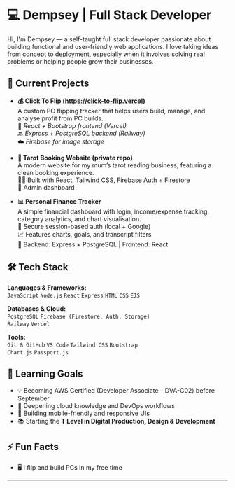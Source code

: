 # 💻 Dempsey | Full Stack Developer

Hi, I'm Dempsey — a self-taught full stack developer passionate about building functional and user-friendly web applications. I love taking ideas from concept to deployment, especially when it involves solving real problems or helping people grow their businesses.

## 🚀 Current Projects

- **💰 Click To Flip [(https://click-to-flip.vercel)](https://click-to-flip.vercel.app/)**  
  A custom PC flipping tracker that helps users build, manage, and analyse profit from PC builds.  
  🔧 *React + Bootstrap frontend (Vercel)*  
  🔙 *Express + PostgreSQL backend (Railway)*  
  ☁️ *Firebase for image storage*

- **🔮 Tarot Booking Website (private repo)**  
  A modern website for my mum’s tarot reading business, featuring a clean booking experience.  
  👩‍💻 Built with React, Tailwind CSS, Firebase Auth + Firestore  
  🔐 Admin dashboard

- **📊 Personal Finance Tracker**  
  A simple financial dashboard with login, income/expense tracking, category analytics, and chart visualisation.  
  🔐 Secure session-based auth (local + Google)  
  📈 Features charts, goals, and transcript filters  
  🔗 Backend: Express + PostgreSQL | Frontend: React

## 🛠 Tech Stack

**Languages & Frameworks:**  
`JavaScript` `Node.js` `React` `Express` `HTML` `CSS` `EJS`

**Databases & Cloud:**  
`PostgreSQL` `Firebase (Firestore, Auth, Storage)`  
`Railway` `Vercel`

**Tools:**  
`Git & GitHub` `VS Code` `Tailwind CSS` `Bootstrap`  
`Chart.js` `Passport.js`

## 🎯 Learning Goals

- 💡 Becoming AWS Certified (Developer Associate – DVA-C02) before September
- 🧠 Deepening cloud knowledge and DevOps workflows
- 📱 Building mobile-friendly and responsive UIs
- 📚 Starting the **T Level in Digital Production, Design & Development**

## ⚡ Fun Facts

- 🖥 I flip and build PCs in my free time

---
